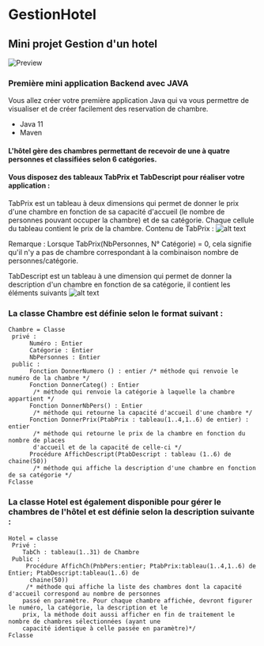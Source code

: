 # GestionHotel

## Mini projet Gestion d'un hotel
![Preview](https://miro.medium.com/max/1400/1*h7OiiKMWuC6qX98-dmeQNA.png?raw=true)

### Première mini application Backend avec JAVA
Vous allez créer votre première application Java qui va vous permettre de visualiser et de créer facilement des reservation de chambre.
- Java 11
- Maven

#### L'hôtel gère des chambres permettant de recevoir de une à quatre personnes et classifiées selon 6 catégories.

#### Vous disposez des tableaux TabPrix et TabDescript pour réaliser votre application :

TabPrix est un tableau à deux dimensions qui permet de donner le prix d'une chambre en fonction de sa capacité d'accueil (le nombre de personnes pouvant occuper la chambre) et de sa catégorie. Chaque cellule du tableau contient le prix de la chambre. Contenu de TabPrix :
![alt text](http://isabelle.thieblemont.pagesperso-orange.fr/java/ecrans/tabprix.jpg?raw=true)

Remarque : Lorsque TabPrix(NbPersonnes, N° Catégorie) = 0, cela signifie qu'il n'y a pas de chambre correspondant à la combinaison nombre de personnes/catégorie.

TabDescript est un tableau à une dimension qui permet de donner la description d'un chambre en fonction de sa catégorie, il contient les éléments suivants
![alt text](http://isabelle.thieblemont.pagesperso-orange.fr/java/ecrans/descript.jpg?raw=true)

### La classe Chambre est définie selon le format suivant :
 
```
Chambre = Classe 
 privé : 
      Numéro : Entier 
      Catégorie : Entier 
      NbPersonnes : Entier 
 public : 
      Fonction DonnerNumero () : entier /* méthode qui renvoie le numéro de la chambre */ 
      Fonction DonnerCateg() : Entier 
       /* méthode qui renvoie la catégorie à laquelle la chambre appartient */ 
      Fonction DonnerNbPers() : Entier 
       /* méthode qui retourne la capacité d'accueil d'une chambre */ 
      Fonction DonnerPrix(PtabPrix : tableau(1..4,1..6) de entier) : entier 
       /* méthode qui retourne le prix de la chambre en fonction du nombre de places 
       d'accueil et de la capacité de celle-ci */ 
      Procédure AffichDescript(PtabDescript : tableau (1..6) de chaine(50)) 
       /* méthode qui affiche la description d'une chambre en fonction de sa catégorie */ 
Fclasse
```

### La classe Hotel est également disponible pour gérer le chambres de l'hôtel et est définie selon la description suivante :
 
```
Hotel = classe 
 Privé : 
    TabCh : tableau(1..31) de Chambre 
 Public : 
     Procédure AffichCh(PnbPers:entier; PtabPrix:tableau(1..4,1..6) de Entier; PtabDescript:tableau(1..6) de 
      chaine(50)) 
     /* méthode qui affiche la liste des chambres dont la capacité d'accueil correspond au nombre de personnes 
    passé en paramètre. Pour chaque chambre affichée, devront figurer le numéro, la catégorie, la description et le 
    prix, la méthode doit aussi afficher en fin de traitement le nombre de chambres sélectionnées (ayant une 
    capacité identique à celle passée en paramètre)*/ 
Fclasse
```
